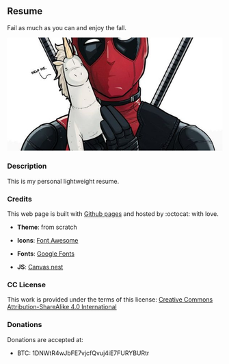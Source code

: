 ## Resume

Fail as much as you can and enjoy the fall.

![deadpool](images/deadpool.jpg)

### **Description**

This is my personal lightweight resume.

### **Credits**

This web page is built with [Github pages](https://pages.github.com) and hosted by :octocat: with love.

+ **Theme**: from scratch

+ **Icons**:
[Font Awesome](https://fortawesome.github.com/Font-Awesome)

+ **Fonts**:
[Google Fonts](https://fonts.google.com/)

+ **JS**:
[Canvas nest](https://github.com/hustcc/canvas-nest.js)

### **CC License**

This work is provided under the terms of this license: [Creative Commons Attribution-ShareAlike 4.0 International](https://creativecommons.org/licenses/by-sa/4.0/)

### **Donations**

Donations are accepted at:

+ BTC: 1DNWtR4wJbFE7vjcfQvuj4iE7FURYBURtr
